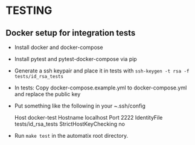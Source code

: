 # TESTING

## Docker setup for integration tests

* Install docker and docker-compose
* Install pytest and pytest-docker-compose via pip
* Generate a ssh keypair and place it in tests with `ssh-keygen -t rsa -f tests/id_rsa_tests`
* In tests: Copy docker-compose.example.yml to docker-compose.yml and replace the public key
* Put something like the following in your ~.ssh/config


    Host docker-test
    Hostname localhost
    Port 2222
    IdentityFile tests/id_rsa_tests
    StrictHostKeyChecking no
    

* Run `make test` in the automatix root directory.